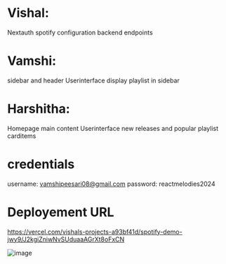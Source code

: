 # Vishal:

Nextauth spotify configuration
backend endpoints

# Vamshi:

sidebar and header Userinterface
display playlist in sidebar

# Harshitha:

Homepage main content Userinterface
new releases and popular playlist carditems

# credentials

username: vamshipeesari08@gmail.com
password: reactmelodies2024

# Deployement URL

https://vercel.com/vishals-projects-a93bf41d/spotify-demo-jwy9/J2kgiZniwNvSUduaaAGrXt8oFxCN

![image](https://github.com/2024-Winter-ITE-5425-0NA/project-react-client-reactmelodies/assets/113646080/d47cc521-d550-4000-b8a1-38c5cb5ad26e)
